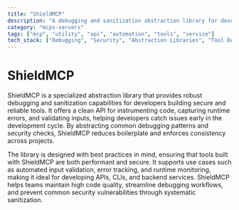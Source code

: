 ```yaml
---
title: "ShieldMCP"
description: "A debugging and sanitization abstraction library for developing tools, built on best practices."
category: "mcps-servers"
tags: ["mcp", "utility", "api", "automation", "tools", "service"]
tech_stack: ["Debugging", "Security", "Abstraction Libraries", "Tool Development"]
---
```


# ShieldMCP

ShieldMCP is a specialized abstraction library that provides robust debugging and sanitization capabilities for developers building secure and reliable tools. It offers a clean API for instrumenting code, capturing runtime errors, and validating inputs, helping developers catch issues early in the development cycle. By abstracting common debugging patterns and security checks, ShieldMCP reduces boilerplate and enforces consistency across projects.

The library is designed with best practices in mind, ensuring that tools built with ShieldMCP are both performant and secure. It supports use cases such as automated input validation, error tracking, and runtime monitoring, making it ideal for developing APIs, CLIs, and backend services. ShieldMCP helps teams maintain high code quality, streamline debugging workflows, and prevent common security vulnerabilities through systematic sanitization.
